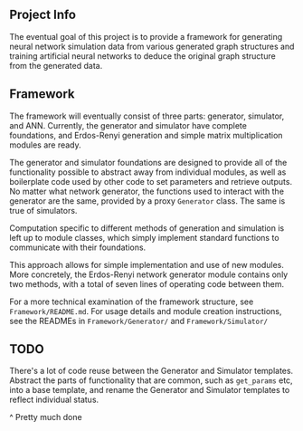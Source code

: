 Project Info
---
The eventual goal of this project is to provide a framework for generating 
neural network simulation data from various generated graph structures and 
training artificial neural networks to deduce the original graph structure from 
the generated data.

Framework
---
The framework will eventually consist of three parts: generator, simulator, and 
ANN. Currently, the generator and simulator have complete foundations, and 
Erdos-Renyi generation and simple matrix multiplication modules are ready.

The generator and simulator foundations are designed to provide all of the 
functionality possible to abstract away from individual modules, as well as 
boilerplate code used by other code to set parameters and retrieve outputs. No 
matter what network generator, the functions used to interact with the generator 
are the same, provided by a proxy `Generator` class. The same is true of 
simulators.

Computation specific to different methods of generation and simulation is left 
up to module classes, which simply implement standard functions to communicate 
with their foundations.

This approach allows for simple implementation and use of new modules. More 
concretely, the Erdos-Renyi network generator module contains only two methods, 
with a total of seven lines of operating code between them.

For a more technical examination of the framework structure, see 
`Framework/README.md`. For usage details and module creation instructions, see 
the READMEs in `Framework/Generator/` and `Framework/Simulator/`

TODO
---
There's a lot of code reuse between the Generator and Simulator templates.  
Abstract the parts of functionality that are common, such as `get_params` etc, 
into a base template, and rename the Generator and Simulator templates to 
reflect individual status.

^ Pretty much done
